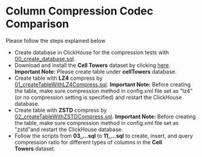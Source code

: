 # Column Compression Codec Comparison

<p> Please follow the steps explained below </p>

* Create database in ClickHouse for the compression tests with [00_create_database.sql](https://github.com/emoido/CompresssionClickHouse/blob/main/00_create_database.sql).
* Download and install the **Cell Towers** dataset by clicking [here](https://clickhouse.com/docs/en/getting-started/example-datasets/cell-towers/). **Important Note:** Please create table under **cellTowers** database.
* Create table with **LZ4** compress by [01_createTableWithLZ4Compress.sql](https://github.com/emoido/CompresssionClickHouse/blob/main/01_createTableWithLZ4Compress.sql). **Important Note:** Before creating the table, make sure compression method in config.xml file set as "lz4"(or no compression setting is specified) and restart the ClickHouse database.
* Create table with **ZSTD** compress by [02_createTableWithZSTDCompress.sql](https://github.com/emoido/CompresssionClickHouse/blob/main/02_createTableWithZSTDCompress.sql). **Important Note:** Before creating the table, make sure compression method in config.xml file set as "zstd"and restart the ClickHouse database.
* Follow the scripts from **03_...sql** to **11_...sql** to create, insert, and query compression ratio for different types of columns in the **Cell Towers** dataset.
